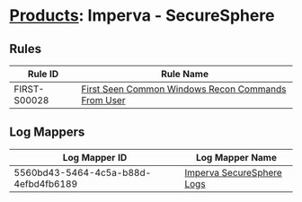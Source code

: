 # [Products](README.md): Imperva - SecureSphere

## Rules

|Rule ID|Rule Name|
|----|----|
|FIRST-S00028|[First Seen Common Windows Recon Commands From User](../rules/FIRST-S00028.md)|


## Log Mappers

|Log Mapper ID|Log Mapper Name|
|----|----|
|5560bd43-5464-4c5a-b88d-4efbd4fb6189|[Imperva SecureSphere Logs](../mappings/5560bd43-5464-4c5a-b88d-4efbd4fb6189.md)|


